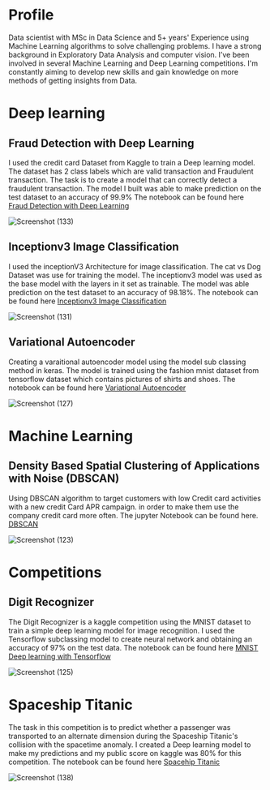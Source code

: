 <h1>Profile</h1>
Data scientist with MSc in Data Science and 5+ years' Experience using Machine Learning algorithms to solve challenging problems. I have a strong background in Exploratory Data Analysis and computer vision. I’ve been involved in several Machine Learning and Deep Learning competitions. I'm constantly aiming to develop new skills and gain knowledge on more methods of getting insights from Data.



<h1>Deep learning</h1>
<h2> Fraud Detection with Deep Learning</h2>
I used the credit card Dataset from Kaggle to train a Deep learning model. The dataset has 2 class labels which are valid transaction and Fraudulent transaction. The task is to create a model that can correctly detect a fraudulent transaction. The model I built was able to make prediction on the test dataset to an accuracy of 99.9%
The notebook can be found here
<a href='https://nbviewer.org/github/Ayoola17/Deep-learning-Notebook/blob/main/Deep%20learning/Fraud_detection_with_Deep_learning_.ipynb'>Fraud Detection with Deep Learning</a>

![Screenshot (133)](https://user-images.githubusercontent.com/16554628/210299194-b44441c0-2ce0-4a06-89b3-abe98f70cabc.png)

<h2>Inceptionv3 Image Classification</h2>
I used the inceptionV3 Architecture for image classification. The cat vs Dog Dataset was use for training the model. The inceptionv3 model was used as the base model with the layers in it set as trainable. The model was able prediction on the test dataset to an accuracy of 98.18%. The notebook can be found here
<a href='https://github.com/Ayoola17/Deep-learning-Notebook/blob/main/Deep%20learning/Inceptionv3_image_classification.ipynb'>Inceptionv3 Image Classification</a>

![Screenshot (131)](https://user-images.githubusercontent.com/16554628/210192995-f5b9f0df-e79b-4407-8b4b-05af9e8daadc.png)

<h2> Variational Autoencoder</h2>
Creating a varaitional autoencoder model using the model sub classing method in keras. The model is trained using the fashion mnist dataset from tensorflow dataset which contains pictures of shirts and shoes. The notebook can be found here
<a href='https://github.com/Ayoola17/Deep-learning-Notebook/blob/main/Deep%20learning/VAE_subclassing.ipynb'> Variational Autoencoder</a>

![Screenshot (127)](https://user-images.githubusercontent.com/16554628/210160344-6bfe6f18-d57e-4811-b4fb-e298fc840e9e.png)


<h1>Machine Learning</h1>
<h2>Density Based Spatial Clustering of Applications with Noise (DBSCAN)</h2>
Using DBSCAN algorithm to target customers with low Credit card activities with a new credit Card APR campaign. in order to make them use the company credit card more often. The jupyter Notebook can be found here.
<a href='https://nbviewer.org/github/Ayoola17/Machine-learning-Notebook/blob/main/Machine%20learning%20notebook/Unsupervised%20ML/dbscan.ipynb'>DBSCAN</a>

![Screenshot (123)](https://user-images.githubusercontent.com/16554628/210121852-aa5e9287-840f-4da7-9a8a-b7c4b171e2eb.png)

<h1>Competitions</h1>
<h2> Digit Recognizer</h2>
The Digit Recognizer is a kaggle competition using the MNIST dataset to train a simple deep learning model for image recognition. I used the Tensorflow subclassing model to create neural network and obtaining an accuracy of 97% on the test data. The notebook can be found here
<a href='https://github.com/Ayoola17/competion-notebook/blob/bf92182108e962e8b8dab3eeaba52bf0259772f5/MNIST%20simple%20Deep%20learning%20with%20Tensorflow.ipynb'>MNIST Deep learning with Tensorflow</a> 


![Screenshot (125)](https://user-images.githubusercontent.com/16554628/210122173-745e3eb2-5e4b-4a8b-941d-549270dcb92f.png)

<h1>Spaceship Titanic</h1>
The task in this competition is to predict whether a passenger was transported to an alternate dimension during the Spaceship Titanic's collision with the spacetime anomaly. I created a Deep learning model to make my predictions and my public score on kaggle was 80% for this competition.
The notebook can be found here
<a href='https://github.com/Ayoola17/competion-notebook/blob/main/Spaceship_Titanic.ipynb'>Spacehip Titanic</a>

![Screenshot (138)](https://user-images.githubusercontent.com/16554628/210489373-1f50460c-b13a-4375-a362-c7a5cc8b04f5.png)
